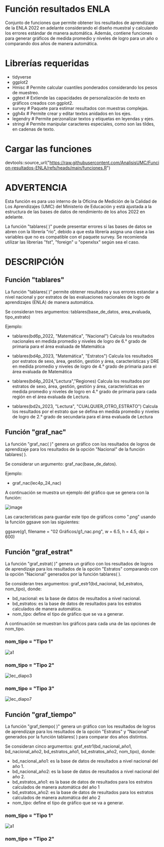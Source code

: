 # Función resultados ENLA
Conjunto de funciones que permite obtener los resultados de aprendizaje de la ENLA 2022 en adelante considerando el diseño muestral y calculando los errores estándar de manera automática. Además, contiene funciones para generar gráficos de medida promedio y niveles de logro para un año o comparando dos años de manera automática.

# Librerías requeridas

- tidyverse
- ggplot2
- Hmisc # Permite calcular cuantiles ponderados considerando los pesos de muestreo.
- ggtext # Extiende las capacidades de personalización de texto en gráficos creados con ggplot2.
- survey # Paquete para estimar resultados con muestras complejas.
- ggh4x # Permite crear y editar textos anidados en los ejes.
- legendry # Permite perzonalizar textos y etiquetas en leyendas y ejes.
- stringi # Permite manipular caracteres especiales, como son las tildes, en cadenas de texto.

# Cargar las funciones

devtools::source_url("https://raw.githubusercontent.com/AnalisisUMC/Funcion-resultados-ENLA/refs/heads/main/funciones.R")

# ADVERTENCIA

Esta función es para uso interno de la Oficina de Medición de la Calidad de Los Aprendizajes (UMC) del Ministerio de Educación y está ajustada a la estructura de las bases de datos de rendimiento de los años 2022 en adelante.

La función "tablares( )" puede presentar errores si las bases de datos se abren con la librería "rio", debido a que esta librería asigna una clase a las variables que no es compatible con el paquete survey. Se recomienda utilizar las librerías "fst", "foreign" u "openxlsx" según sea el caso.

# DESCRIPCIÓN

## Función "tablares"
La función "tablares( )" permite obtener resultados y sus errores estandar a nivel nacional y por estratos de las evaluaciones nacionales de logro de aprendizajes (ENLA) de manera automática.

Se consideran tres argumentos: tablares(base_de_datos, area_evaluada, tipo_estrato)

Ejemplo:

- tablares(bd6p_2022, "Matemática", "Nacional")  Calcula los resultados nacionales en medida promedio y niveles de logro de 6.° grado de primaria para el área evaluada de Matemática 

- tablares(bd4p_2023, "Matemática", "Estratos")  Calcula los resultados por estratos de sexo, área, gestión, gestión y área, características y DRE en medida promedio y niveles de logro de 4.° grado de primaria para el área evaluada de Matemática

- tablares(bd4p_2024,"Lectura","Regiones)  Calcula los resultados por estratos de sexo, área, gestión, gestión y área, características en medida promedio y niveles de logro en 4.° grado de primaria para cada región en el área evaluada de Lectura.

- tablares(bd2s_2023, "Lectura", "CUALQUIER_OTRO_ESTRATO")  Calcula los resultados por el estrato que se defina en medida promedio y niveles de logro de 2.° grado de secundaria para el área evaluada de Lectura 

## Función "graf_nac"
La función "graf_nac( )" genera un gráfico con los resultados de logros de aprendizaje para los resultados de la opción "Nacional" de la función tablares( ).

Se considerar un argumento: graf_nac(base_de_datos).

Ejemplo:

- graf_nac(lec4p_24_nac)

A continuación se muestra un ejemplo del gráfico que se genera con la función:

![image](https://github.com/user-attachments/assets/e94cd860-786d-4cce-9b85-3feb975076ab)

Las características para guardar este tipo de gráficos como ".png" usando la función ggsave son las siguientes:

ggsave(g1, 
filename = "02 Gráficos/g1_nac.png", 
w = 6.5, 
h = 4.5, 
dpi = 600)

## Función "graf_estrat"

La función "graf_estrat( )" genera un gráfico con los resultados de logros de aprendizaje para los resultados de la opción "Estratos" comparando con la opción "Nacional" generados por la función tablares( ).

Se consideran tres argumentos: graf_estr1(bd_nacional, bd_estratos, nom_tipo), donde:

- bd_nacional: es la base de datos de resultados a nivel nacional.
- bd_estratos: es la base de datos de resultados para los estratos calculados de manera automática.
- nom_tipo: define el tipo de gráfico que se va a generar.

A continuación se muestran los gráficos para cada una de las opciones de nom_tipo.

### nom_tipo = "Tipo 1"

![a1](https://github.com/user-attachments/assets/4ef441a3-74f8-4176-b315-dc55bd56c9cb)

### nom_tipo = "Tipo 2"

![lec_diapo3](https://github.com/user-attachments/assets/3f0caf80-d2ef-41f3-9752-e95d65ab5668)

### nom_tipo = "Tipo 3"

![lec_diapo7](https://github.com/user-attachments/assets/59264233-c803-4fba-983d-d9274b16a31f)

## Función "graf_tiempo"

La función "graf_tiempo( )" genera un gráfico con los resultados de logros de aprendizaje para los resultados de la opción "Estratos" y "Nacional" generados por la función tablares( ) para comparar dos años distintos.

Se consideran cinco argumentos: graf_estr1(bd_nacional_año1, bd_nacional_año2, bd_estratos_año1, bd_estratos_año2, nom_tipo), donde:

- bd_nacional_año1: es la base de datos de resultados a nivel nacional del año 1.
- bd_nacional_año2: es la base de datos de resultados a nivel nacional del año 2. 
- bd_estratos_año1: es la base de datos de resultados para los estratos calculados de manera automática del año 1
- bd_estratos_año2: es la base de datos de resultados para los estratos calculados de manera automática del año 2
- nom_tipo: define el tipo de gráfico que se va a generar.

### nom_tipo = "Tipo 1"

![a1](https://github.com/user-attachments/assets/1166d89b-3048-4d2c-b0a9-0a1ea36c140c)

### nom_tipo = "Tipo 2"




